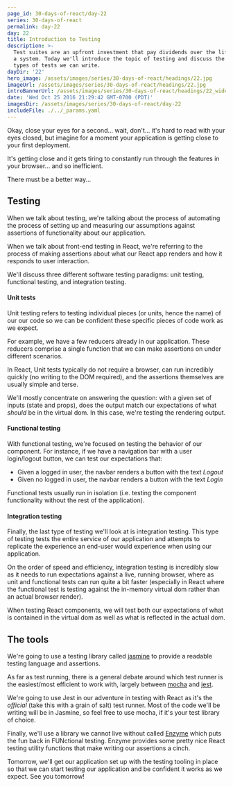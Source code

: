 ```yaml
---
page_id: 30-days-of-react/day-22
series: 30-days-of-react
permalink: day-22
day: 22
title: Introduction to Testing
description: >-
  Test suites are an upfront investment that pay dividends over the lifetime of
  a system. Today we'll introduce the topic of testing and discuss the different
  types of tests we can write.
dayDir: '22'
hero_image: /assets/images/series/30-days-of-react/headings/22.jpg
imageUrl: /assets/images/series/30-days-of-react/headings/22.jpg
introBannerUrl: /assets/images/series/30-days-of-react/headings/22_wide.jpg
date: 'Wed Oct 25 2016 21:29:42 GMT-0700 (PDT)'
imagesDir: /assets/images/series/30-days-of-react/day-22
includeFile: ./../_params.yaml
---
```


Okay, close your eyes for a second... wait, don't... it's hard to read with your eyes closed, but imagine for a moment your application is getting close to your first deployment.

It's getting close and it gets tiring to constantly run through the features in your browser... and so inefficient.

There must be a better way...

## Testing

When we talk about testing, we're talking about the process of automating the process of setting up and measuring our assumptions against assertions of functionality about our application.

When we talk about front-end testing in React, we're referring to the process of making assertions about what our React app renders and how it responds to user interaction.

We'll discuss three different software testing paradigms: unit testing, functional testing, and integration testing.

#### Unit tests

Unit testing refers to testing individual pieces (or units, hence the name) of our our code so we can be confident these specific pieces of code work as we expect.

For example, we have a few reducers already in our application. These reducers comprise a single function that we can make assertions on under different scenarios.

In React, Unit tests typically do not require a browser, can run incredibly quickly (no writing to the DOM required), and the assertions themselves are usually simple and terse.

We'll mostly concentrate on answering the question: with a given set of inputs (state and props), does the output match our expectations of what _should_ be in the virtual dom. In this case, we're testing the rendering output.

#### Functional testing

With functional testing, we're focused on testing the behavior of our component. For instance, if we have a navigation bar with a user login/logout button, we can test our expectations that:

* Given a logged in user, the navbar renders a button with the text _Logout_
* Given no logged in user, the navbar renders a button with the text _Login_

Functional tests usually run in isolation (i.e. testing the component functionality without the rest of the application).

#### Integration testing

Finally, the last type of testing we'll look at is integration testing. This type of testing tests the entire service of our application and attempts to replicate the experience an end-user would experience when using our application.

On the order of speed and efficiency, integration testing is incredibly slow as it needs to run expectations against a live, running browser, where as unit and functional tests can run quite a bit faster (especially in React where the functional test is testing against the in-memory virtual dom rather than an actual browser render).

When testing React components, we will test both our expectations of what is contained in the virtual dom as well as what is reflected in the actual dom.

## The tools

We're going to use a testing library called [jasmine](http://jasmine.github.io) to provide a readable testing language and assertions.

As far as test running, there is a general debate around which test runner is the easiest/most efficient to work with, largely between [mocha](https://mochajs.org) and [jest](https://facebook.github.io/jest).

We're going to use Jest in our adventure in testing with React as it's the _official_ (take this with a grain of salt) test runner. Most of the code we'll be writing will be in Jasmine, so feel free to use mocha, if it's your test library of choice.

Finally, we'll use a library we cannot live without called [Enzyme](https://github.com/airbnb/enzyme) which puts the fun back in FUNctional testing. Enzyme provides some pretty nice React testing utility functions that make writing our assertions a cinch.

Tomorrow, we'll get our application set up with the testing tooling in place so that we can start testing our application and be confident it works as we expect. See you tomorrow!
